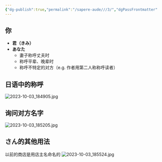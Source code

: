 ```yaml
---
{"dg-publish":true,"permalink":"/sapere-aude///3/","dgPassFrontmatter":true}
---
```


## 你
- **君（きみ）**
- **あなた**
	- 妻子称呼丈夫时
	- 称呼平辈、晚辈时
	- 称呼不特定的对方（e.g. 作者用第二人称称呼读者）


## 日语中的称呼
![2023-10-03_184905.jpg](/img/user/TARDIS/Assets/2023/2023-10-03_184905.jpg)

## 询问对方名字
![2023-10-03_185205.jpg](/img/user/TARDIS/Assets/2023/2023-10-03_185205.jpg)
 
## さん的其他用法

以前的商店是用店主名命名的
![2023-10-03_185524.jpg](/img/user/TARDIS/Assets/2023/2023-10-03_185524.jpg)


